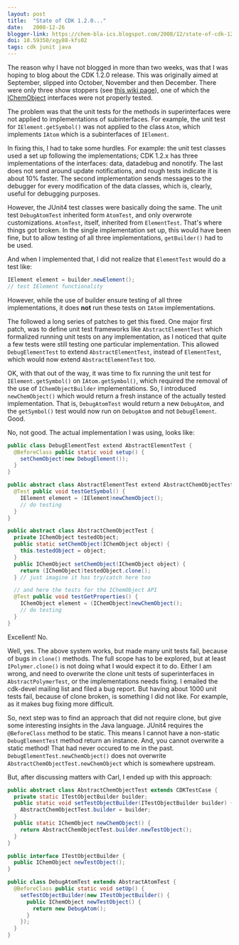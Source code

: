 ```yaml
---
layout: post
title:  "State of CDK 1.2.0..."
date:   2008-12-26
blogger-link: https://chem-bla-ics.blogspot.com/2008/12/state-of-cdk-120.html
doi: 10.59350/xgy88-kfs02
tags: cdk junit java
---
```


The reason why I have not blogged in more than two weeks, was that I was hoping to blog about the CDK 1.2.0 release. This was originally aimed at
September, slipped into October, November and then December. There were only three show stoppers (see [this wiki page](https://apps.sourceforge.net/mediawiki/cdk/index.php?title=CDK_1.2_TODO)),
one of which the [IChemObject](http://cheminfo.informatics.indiana.edu/~rguha/code/java/nightly/api/org/openscience/cdk/interfaces/IChemObject.html)
interfaces were not properly tested.

The problem was that the unit tests for the methods in superinterfaces were not applied to implementations of subinterfaces.
For example, the unit test for `IElement.getSymbol()` was not applied to the class `Atom`, which implements `IAtom` which
is a subinterfaces of `IElement`.

In fixing this, I had to take some hurdles. For example: the unit test classes used a set up following the implementations; CDK 1.2.x has three
implementations of the interfaces: data, datadebug and nonotify. The last does not send around update notifications, and rough tests indicate it
is about 10% faster. The second implementation sends messages to the debugger for every modification of the data classes, which is, clearly,
useful for debugging purposes.

However, the JUnit4 test classes were basically doing the same. The unit test `DebugAtomTest` inherited form `AtomTest`, and only overwrote
customizations. `AtomTest`, itself, inherited from `ElementTest`. That's where things got broken. In the single implementation set up, this
would have been fine, but to allow testing of all three implementations, `getBuilder()` had to be used.

And when I implemented that, I did not realize that `ElementTest` would do a test like:

```java
IElement element = builder.newElement();
// test IElement functionality
```

However, while the use of builder ensure testing of all three implementations, it does **not** run these tests on `IAtom` implementations.

The followed a long series of patches to get this fixed. One major first patch, was to define unit test frameworks like `AbstractElementTest`
which formalized running unit tests on any implementation, as I noticed that quite a few tests were still testing one particular implementation.
This allowed `DebugElementTest` to extend `AbstractElementTest`, instead of `ElementTest`, which would now extend `AbstractElementTest` too.

OK, with that out of the way, it was time to fix running the unit test for `IElement.getSymbol()` on `IAtom.getSymbol()`, which required the
removal of the use of `IChemObjectBuilder` implementations. So, I introduced `newChemObject()` which would return a fresh instance of the
actually tested implementation. That is, `DebugAtomTest` would return a new `DebugAtom`, and the `getSymbol()` test would now run on
`DebugAtom` and not `DebugElement`. Good.

No, not good. The actual implementation I was using, looks like:

```java
public class DebugElementTest extend AbstractElementTest {
  @BeforeClass public static void setup() {
    setChemObject(new DebugElement());
  }
}

public abstract class AbstractElementTest extend AbstractChemObjectTest {
  @Test public void testGetSymbol() {
    IElement element = (IElement)newChemObject();
    // do testing
  }
}

public abstract class AbstractChemObjectTest {
  private IChemObject testedObject;
  public static setChemObject(IChemObject object) {
    this.testedObject = object;
  }
  public IChemObject setChemObject(IChemObject object) {
    return (IChemObject)testedObject.clone();
  } // just imagine it has try/catch here too

  // and here the tests for the IChemObject API
  @Test public void testGetProperties() {
    IChemObject element = (IChemObject)newChemObject();
    // do testing
  }
}
```

Excellent! No.

Well, yes. The above system works, but made many unit tests fail, because of bugs in `clone()` methods. The full scope has to be explored,
but at least `IPolymer.clone()` is not doing what I would expect it to do. Either I am wrong, and need to overwrite the clone unit tests
of superinterfaces in `AbstractPolymerTest`, or the implementations needs fixing. I emailed the cdk-devel mailing list and filed a bug
report. But having about 1000 unit tests fail, because of clone broken, is something I did not like. For example, as it makes bug fixing
more difficult.

So, next step was to find an approach that did not require clone, but give some interesting insights in the Java language. JUnit4 requires
the `@BeforeClass` method to be static. This means I cannot have a non-static `DebugElementTest` method return an instance. And, you
cannot overwrite a static method! That had never occured to me in the past. `DebugElementTest.newChemObject()` does not overwrite
`AbstractChemObjectTest.newChemObject` which is somewhere upstream.

But, after discussing matters with Carl, I ended up with this approach:

```java
public abstract class AbstractChemObjectTest extends CDKTestCase {
  private static ITestObjectBuilder builder;
  public static void setTestObjectBuilder(ITestObjectBuilder builder) {
    AbstractChemObjectTest.builder = builder;
  }
  public static IChemObject newChemObject() {
    return AbstractChemObjectTest.builder.newTestObject();
  }
}

public interface ITestObjectBuilder {
  public IChemObject newTestObject();
}

public class DebugAtomTest extends AbstractAtomTest {
  @BeforeClass public static void setUp() {
    setTestObjectBuilder(new ITestObjectBuilder() {
      public IChemObject newTestObject() {
        return new DebugAtom();
      }
    });
  }
}
```

